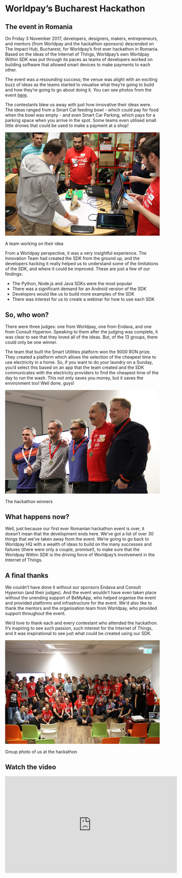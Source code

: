 # Worldpay’s Bucharest Hackathon
## The event in Romania
On Friday 3 November 2017, developers, designers, makers, entrepreneurs, and  mentors (from Worldpay and the hackathon sponsors) descended on The Impact Hub, Bucharest, for Worldpay’s first ever hackathon in Romania. Based on the ideas of the Internet of Things, Worldpay’s own Worldpay Within SDK was put through its paces as teams of developers worked on building software that allowed smart devices to make payments to each other.

The event was a resounding success; the venue was alight with an exciting buzz of ideas as the teams started to visualise what they’re going to build and how they’re going to go about doing it. You can see photos from the event [here](https://www.flickr.com/photos/bemyapp/albums/72157662247969258/page1).

The contestants blew us away with just how innovative their ideas were. The ideas ranged from a Smart Cat feeding bowl - which could pay for food when the bowl was empty - and even Smart Car Parking, which pays for a parking space when you arrive in the spot. Some teams even utilised small little drones that could be used to make a payment at a shop!

![Development work](images/hackathon-photos/photo-1.jpg)
<figcaption>A team working on their idea</figcaption>

From a Worldpay perspective, it was a very insightful experience. The Innovation Team had created the SDK from the ground up, and the developers hacking it really helped us to understand some of the limitations of the SDK, and where it could be improved. These are just a few of our findings:

* 	The Python, Node.js and Java SDKs were the most popular
* 	There was a significant demand for an Android version of the SDK
* 	Developers would like us to build more examples of the SDK
* 	There was interest for us to create a webinar for how to use each SDK

## So, who won?
There were three judges: one from Worldpay, one from Endava, and one from Consult Hyperion. Speaking to them after the judging was complete, it was clear to see that they loved all of the ideas. But, of the 13 groups, there could only be one winner.

The team that built the Smart Utilities platform won the 9000 RON prize. They created a platform which allows the selection of the cheapest time to use electricity in a home. So, if you want to do your laundry on a Sunday, you’d select this based on an app that the team created and the SDK communicates with the electricity providers to find the cheapest time of the day to run the wash. This not only saves you money, but it saves the environment too! Well done, guys!

![Smart Utilities](images/hackathon-photos/photo-2.jpg)
<figcaption>The hackathon winners</figcaption>

## What happens now?
Well, just because our first ever Romanian hackathon event is over, it doesn’t mean that the development ends here. We’ve got a list of over 30 things that we’ve taken away from the event. We’re going to go back to Worldpay HQ with a wealth of ideas to build on the many successes and failures (there were only a couple, promise!), to make sure that the Worldpay Within SDK is the driving force of Worldpay’s involvement in the Internet of Things.

## A final thanks
We couldn’t have done it without our sponsors Endava and Consult Hyperion (and their judges). And the event wouldn’t have even taken place without the unending support of BeMyApp, who helped organise the event and provided platforms and infrastructure for the event. We'd also like to thank the  mentors and the organisation team from Worldpay, who provided support throughout the event.

We’d love to thank each and every contestant who attended the hackathon. It’s inspiring to see such passion, such interest for the Internet of Things, and it was inspirational to see just what could be created using our SDK.

![The contestants, mentors and sponsors](images/hackathon-photos/photo-3.jpg)
<figcaption>Group photo of us at the hackathon</figcaption>

## Watch the video
<iframe width="560" height="315" src="https://www.youtube.com/embed/zm2vLlktVmk" frameborder="0" gesture="media" allow="encrypted-media" allowfullscreen></iframe>
